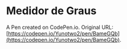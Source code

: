 # Medidor de Graus

A Pen created on CodePen.io. Original URL: [https://codepen.io/Yunotwo2/pen/BameGQb](https://codepen.io/Yunotwo2/pen/BameGQb).



